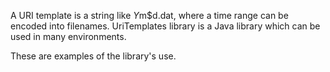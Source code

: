 A URI template is a string like $Y$m$d.dat, where a time range
can be encoded into filenames.  UriTemplates library is a Java
library which can be used in many environments.

These are examples of the library's use.
